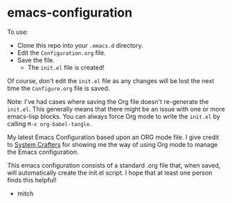 # emacs-configuration

To use:
* Clone this repo into your `.emacs.d` directory.
* Edit the `Configuration.org` file.
* Save the file.
  * The `init.el` file is created!

Of course, don't edit the `init.el` file as any changes will be lost the next time the `Configure.org` file is saved.

Note: I've had cases where saving the Org file doesn't re-generate the `init.el`. This generally means that there might be an issue with one or more emacs-lisp blocks. You can always force Org mode to write the `init.el` by calling `M-x org-babel-tangle`.

My latest Emacs Configuration based upon an ORG mode file. I give credit to [System Crafters](https://systemcrafters.net) for showing me the way of using Org mode to manage the Emacs configuration.

This emacs configuration consists of a standard .org file that, when saved, will automatically create the init.el script.
I hope that at least one person finds this helpful!

- mitch
